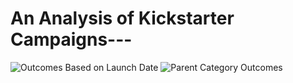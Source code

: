 # An Analysis of Kickstarter Campaigns---

![Outcomes Based on Launch Date](https://user-images.githubusercontent.com/111664141/185996291-558474ef-fffc-42c5-8b28-cc52086dbcb1.png)
![Parent Category Outcomes](https://user-images.githubusercontent.com/111664141/185996342-89a105dd-fe98-4f01-8d2c-5b68ea15b0cc.png)

